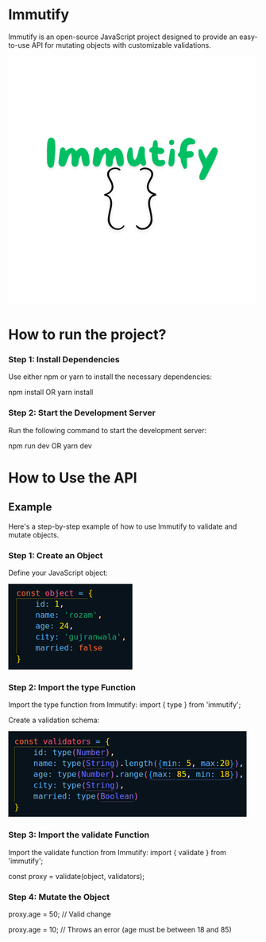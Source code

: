 # Immutify

Immutify is an open-source JavaScript project designed to provide an easy-to-use API for mutating objects with customizable validations.

![Schema](src/Assets/Immutify.png)

# How to run the project?

### Step 1: Install Dependencies
Use either npm or yarn to install the necessary dependencies:

npm install 
OR
yarn install

### Step 2: Start the Development Server
Run the following command to start the development server:

npm run dev
OR
yarn dev

# How to Use the API

## Example
Here's a step-by-step example of how to use Immutify to validate and mutate objects.

### Step 1: Create an Object
Define your JavaScript object:

![Schema](src/Assets/object.png)


### Step 2: Import the type Function
Import the type function from Immutify:
import { type } from 'immutify';

Create a validation schema:

![Schema](src/Assets/schema.png)

### Step 3: Import the validate Function
Import the validate function from Immutify:
import { validate } from 'immutify';

const proxy = validate(object, validators);

### Step 4: Mutate the Object

proxy.age = 50;  // Valid change

proxy.age = 10;  // Throws an error (age must be between 18 and 85)








